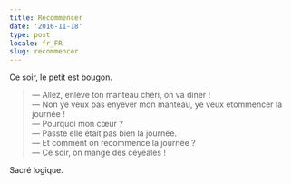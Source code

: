 ```yaml
---
title: Recommencer
date: '2016-11-18'
type: post
locale: fr_FR
slug: recommencer
---
```


Ce soir, le petit est bougon.

<!-- more -->

> — Allez, enlève ton manteau chéri, on va diner !  
> — Non ye veux pas enyever mon manteau, ye veux etommencer la journée !  
> — Pourquoi mon cœur ?  
> — Passte elle était pas bien la journée.  
> — Et comment on recommence la journée ?  
> — Ce soir, on mange des céyéales !

Sacré logique.
